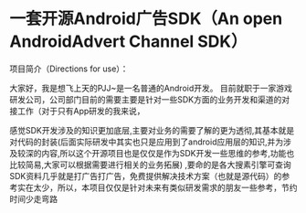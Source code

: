 # 一套开源Android广告SDK（An open AndroidAdvert Channel SDK）

项目简介（Directions for use）：


大家好，我是想飞上天的PJJ~是一名普通的Android开发。
目前就职于一家游戏研发公司，公司部门目前的需要主要是针对一些SDK方面的业务开发和渠道的对接工作（对于只有App研发的我来说，

感觉SDK开发涉及的知识更加底层,主要对业务的需要了解的更为透彻,其基本就是对代码的封装(后面实际研发中其实也只是应用到了android应用层的知识,并为涉及较深的内容,所以这个开源项目也是仅仅是作为SDK开发一些思维的参考,功能也比较简易,大家可以根据需要进行相关的业务拓展) ,要命的是各大搜素引擎可查询SDK资料几乎就是打广告打广告，免费提供解决技术方案（也就是源代码）的参考实在太少，所以，本项目仅仅是针对未来有类似研发需求的朋友一些参考，节约时间少走弯路


